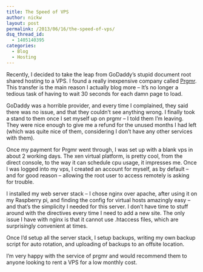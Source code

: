```yaml
---
title: The Speed of VPS
author: nickw
layout: post
permalink: /2013/06/16/the-speed-of-vps/
dsq_thread_id:
  - 1405140395
categories:
  - Blog
  - Hosting
---
```

Recently, I decided to take the leap from GoDaddy&#8217;s stupid document root shared hosting to a VPS. I found a really inexpensive company called [Prgmr][1]. This transfer is the main reason I actually blog more &#8211; It&#8217;s no longer a tedious task of having to wait 30 seconds for each damn page to load.

GoDaddy was a horrible provider, and every time I complained, they said there was no issue, and that they couldn&#8217;t see anything wrong. I finally took a stand to them once I set myself up on prgmr &#8211; I told them I&#8217;m leaving. They were nice enough to give me a refund for the unused months I had left (which was quite nice of them, considering I don&#8217;t have any other services with them).

Once my payment for Prgmr went through, I was set up with a blank vps in about 2 working days. The xen virtual platform, is pretty cool, from the direct console, to the way it can schedule cpu usage, it impresses me. Once I was logged into my vps, I created an account for myself, as by default &#8211; and for good reason &#8211; allowing the root user to access remotely is asking for trouble.

I installed my web server stack &#8211; I chose nginx over apache, after using it on my Raspberry pi, and finding the config for virtual hosts amazingly easy &#8211; and that&#8217;s the simplicity I needed for this server. I don&#8217;t have time to stuff around with the <virtualhost> directives every time I need to add a new site. The only issue I have with nginx is that it cannot use .htaccess files, which are surprisingly convenient at times.

Once I&#8217;d setup all the server stack, I setup backups, writing my own backup script for auto rotation, and uploading of backups to an offsite location.

I&#8217;m very happy with the service of prgmr and would recommend them to anyone looking to rent a VPS for a low monthly cost.

 [1]: http://prgmr.com/